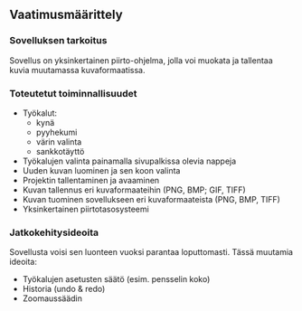 ## Vaatimusmäärittely

### Sovelluksen tarkoitus

Sovellus on yksinkertainen piirto-ohjelma, jolla voi muokata ja tallentaa kuvia muutamassa kuvaformaatissa.

### Toteutetut toiminnallisuudet

- Työkalut:
    - kynä
    - pyyhekumi
    - värin valinta
    - sankkotäyttö
- Työkalujen valinta painamalla sivupalkissa olevia nappeja
- Uuden kuvan luominen ja sen koon valinta
- Projektin tallentaminen ja avaaminen
- Kuvan tallennus eri kuvaformaateihin (PNG, BMP; GIF, TIFF)
- Kuvan tuominen sovellukseen eri kuvaformaateista (PNG, BMP, TIFF)
- Yksinkertainen piirtotasosysteemi

### Jatkokehitysideoita

Sovellusta voisi sen luonteen vuoksi parantaa loputtomasti. Tässä muutamia ideoita:

- Työkalujen asetusten säätö (esim. pensselin koko)
- Historia (undo & redo)
- Zoomaussäädin